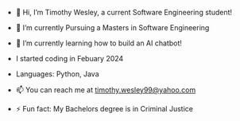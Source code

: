 - 👋 Hi, I’m Timothy Wesley, a current Software Engineering student!
- 👀 I’m currently Pursuing a Masters in Software Engineering 
- 🌱 I’m currently learning how to build an AI chatbot!
- I started coding in Febuary 2024
- Languages: Python, Java

- 📫 You can reach me at timothy.wesley99@yahoo.com
- ⚡ Fun fact: My Bachelors degree is in Criminal Justice 

<!---
Timwes21/Timwes21 is a ✨ special ✨ repository because its `README.md` (this file) appears on your GitHub profile.
You can click the Preview link to take a look at your changes.
--->
